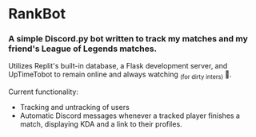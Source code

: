 # RankBot

### A simple Discord.py bot written to track my matches and my friend's League of Legends matches.

Utilizes Replit's built-in database, a Flask development server, and UpTimeTobot to remain online and always watching <sub> (for dirty inters) </sub> 👀.

Current functionality:
- Tracking and untracking of users
- Automatic Discord messages whenever a tracked player finishes a match, displaying KDA and a link to their profiles.
